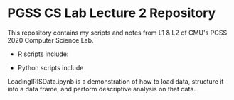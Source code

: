 # PGSS CS Lab Lecture 2 Repository

This repository contains my scripts and notes from L1 & L2 of CMU's PGSS 2020 Computer Science Lab.

- R scripts include:

- Python scripts include

LoadingIRISData.ipynb is a demonstration of how to load data, structure it into a data frame, and perform descriptive analysis on that data. 
